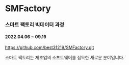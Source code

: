 # SMFactory

### 스마트 팩토리 빅데이터 과정

#### 2022.04.06 ~ 09.19

https://github.com/best31219/SMFactory.git

스마트 팩토리는 제조업의 소프트웨어를 접목한 새로운 분야입니다.
